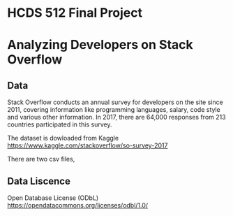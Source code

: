 # HCDS 512 Final Project
# Analyzing Developers on Stack Overflow

## Data

Stack Overflow conducts an annual survey for developers on the site since 2011, covering information like programming languages, salary, code style and various other information. In 2017, there are 64,000 responses from 213 countries participated in this survey.

The dataset is dowloaded from Kaggle https://www.kaggle.com/stackoverflow/so-survey-2017

There are two csv files,


## Data Liscence

Open Database License (ODbL) https://opendatacommons.org/licenses/odbl/1.0/


